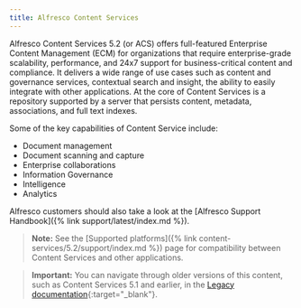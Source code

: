 ```yaml
---
title: Alfresco Content Services
---
```


Alfresco Content Services 5.2 (or ACS) offers full-featured Enterprise Content Management (ECM) for organizations that require enterprise-grade scalability, performance, and 24x7 support for business-critical content and compliance. It delivers a wide range of use cases such as content and governance services, contextual search and insight, the ability to easily integrate with other applications. At the core of Content Services is a repository supported by a server that persists content, metadata, associations, and full text indexes.

Some of the key capabilities of Content Service include:

* Document management
* Document scanning and capture
* Enterprise collaborations
* Information Governance
* Intelligence
* Analytics

Alfresco customers should also take a look at the [Alfresco Support Handbook]({% link support/latest/index.md %}).

> **Note:** See the [Supported platforms]({% link content-services/5.2/support/index.md %}) page for compatibility between Content Services and other applications.

> **Important:** You can navigate through older versions of this content, such as Content Services 5.1 and earlier, in the [Legacy documentation](https://github.com/Alfresco/docs-alfresco/tree/master/_archive/){:target="_blank"}.
